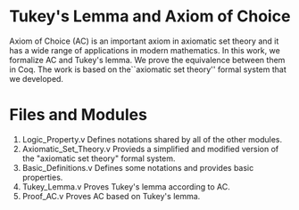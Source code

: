 # Tukey's Lemma and Axiom of Choice

Axiom of Choice (AC) is an important axiom in axiomatic set theory and it has a wide range of applications in modern mathematics. 
In this work, we formalize AC and Tukey's lemma. We prove the equivalence between them in Coq. The work is based on the``axiomatic set theory'' formal system that we developed.

# Files and Modules

1. Logic_Property.v
  Defines notations shared by all of the other modules.
2. Axiomatic_Set_Theory.v
  Provieds a simplified and modified version of the "axiomatic set theory" formal system.
3. Basic_Definitions.v
  Defines some notations and provides basic properties.
4. Tukey_Lemma.v
  Proves Tukey's lemma according to AC.
5. Proof_AC.v
  Proves AC based on Tukey's lemma.

